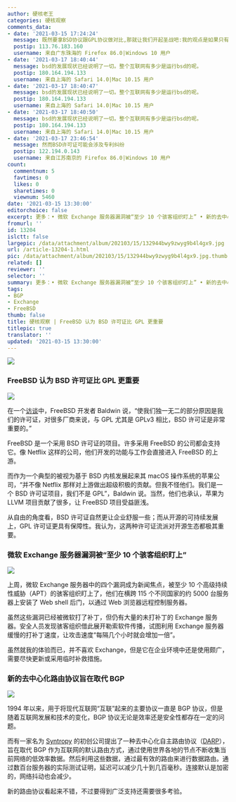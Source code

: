 ```yaml
---
author: 硬核老王
categories: 硬核观察
comments_data:
- date: '2021-03-15 17:24:24'
  message: 既然要拿BSD协议跟GPL协议做对比,那就让我们开起圣战吧:我的观点是如果只有BSD,那么巨头们不会做丝毫贡献,开源世界就此毁灭.[滑稽]
  postip: 113.76.183.160
  username: 来自广东珠海的 Firefox 86.0|Windows 10 用户
- date: '2021-03-17 18:40:44'
  message: bsd的发展现状已经说明了一切。整个互联网有多少是运行bsd的呢。
  postip: 180.164.194.133
  username: 来自上海的 Safari 14.0|Mac 10.15 用户
- date: '2021-03-17 18:40:47'
  message: bsd的发展现状已经说明了一切。整个互联网有多少是运行bsd的呢。
  postip: 180.164.194.133
  username: 来自上海的 Safari 14.0|Mac 10.15 用户
- date: '2021-03-17 18:40:50'
  message: bsd的发展现状已经说明了一切。整个互联网有多少是运行bsd的呢。
  postip: 180.164.194.133
  username: 来自上海的 Safari 14.0|Mac 10.15 用户
- date: '2021-03-17 23:46:54'
  message: 然而BSD许可证可能会涉及专利纠纷
  postip: 122.194.0.143
  username: 来自江苏南京的 Firefox 86.0|Windows 10 用户
count:
  commentnum: 5
  favtimes: 0
  likes: 0
  sharetimes: 0
  viewnum: 5460
date: '2021-03-15 13:30:00'
editorchoice: false
excerpt: 更多：• 微软 Exchange 服务器漏洞被“至少 10 个骇客组织盯上” • 新的去中心化路由协议旨在取代 BGP
fromurl: ''
id: 13204
islctt: false
largepic: /data/attachment/album/202103/15/132944bwy9zwyg9b4l4gx9.jpg
url: /article-13204-1.html
pic: /data/attachment/album/202103/15/132944bwy9zwyg9b4l4gx9.jpg.thumb.jpg
related: []
reviewer: ''
selector: ''
summary: 更多：• 微软 Exchange 服务器漏洞被“至少 10 个骇客组织盯上” • 新的去中心化路由协议旨在取代 BGP
tags:
- BGP
- Exchange
- FreeBSD
thumb: false
title: 硬核观察 | FreeBSD 认为 BSD 许可证比 GPL 更重要
titlepic: true
translator: ''
updated: '2021-03-15 13:30:00'
---
```


![](/data/attachment/album/202103/15/132944bwy9zwyg9b4l4gx9.jpg)


### FreeBSD 认为 BSD 许可证比 GPL 更重要


![](/data/attachment/album/202103/15/132732mh4z33r4rlzwr1ne.png)


在一个[访谈](https://www.theregister.com/2021/03/10/the_state_of_freebsd/)中，FreeBSD 开发者 Baldwin 说，“使我们独一无二的部分原因是我们的许可证，对很多厂商来说，与 GPL 尤其是 GPLv3 相比，BSD 许可证是非常重要的。”


FreeBSD 是一个采用 BSD 许可证的项目。许多采用 FreeBSD 的公司都会支持它。像 Netflix 这样的公司，他们开发的功能与工作会直接进入 FreeBSD 的上游。


而作为一个典型的被视为基于 BSD 内核发展起来其 macOS 操作系统的苹果公司，“并不像 Netflix 那样对上游做出超级积极的贡献。但我不怪他们。我们是一个 BSD 许可证项目，我们不是 GPL”，Baldwin 说。当然，他们也承认，苹果为 LLVM 项目贡献了很多，让 FreeBSD 项目受益匪浅。


从自由的角度看，BSD 许可证自然更让企业舒服一些；而从开源的可持续发展上，GPL 许可证更具有保障性。我认为，这两种许可证流派对开源生态都极其重要。 


### 微软 Exchange 服务器漏洞被“至少 10 个骇客组织盯上”


![](/data/attachment/album/202103/15/132956fotszv1iqwl1avgs.jpg)


上周，微软 Exchange 服务器中的四个漏洞成为新闻焦点，被至少 10 个高级持续性威胁（APT）的骇客组织盯上了，他们在横跨 115 个不同国家的约 5000 台服务器上安装了 Web shell 后门，以通过 Web 浏览器远程控制服务器。


虽然这些漏洞已经被微软打了补丁，但仍有大量的未打补丁的 Exchange 服务器。安全人员发现骇客组织借此展开勒索软件传播，试图利用 Exchange 服务器缓慢的打补丁速度，让攻击速度“每隔几个小时就会增加一倍”。


虽然就我的体验而已，并不喜欢 Exchange，但是它在企业环境中还是使用颇广，需要尽快更新或采用临时补救措施。


### 新的去中心化路由协议旨在取代 BGP


![](/data/attachment/album/202103/15/133008e5rquvu5j046lkzg.jpg)


1994 年以来，用于将现代互联网“互联”起来的主要协议一直是 BGP 协议，但是随着互联网发展和技术的变化，BGP 协议无论是效率还是安全性都存在一定的问题。


而有一家名为 [Syntropy](https://www.syntropynet.com/) 的初创公司提出了一种去中心化自主路由协议（[DARP](https://darp.syntropystack.com/)），旨在取代 BGP 作为互联网的默认路由方式，通过使用世界各地的节点不断收集当前网络的低效率数据。然后利用这些数据，通过最有效的路由来进行数据路由。通过数百台服务器的实际测试证明，延迟可以减少几十到几百毫秒。连接默认是加密的，网络抖动也会减少。


新的路由协议看起来不错，不过要得到广泛支持还需要很多考验。